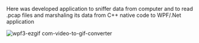 Here was developed application to  sniffer data from computer  and to read .pcap files and marshaling  its data from  C++ native code to WPF/.Net  application

![wpf3-ezgif com-video-to-gif-converter](https://github.com/sonne118/pcap_app/assets/66416341/3dd85b2e-1264-40ab-a180-60fbd982f6ba)

